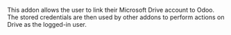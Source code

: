 This addon allows the user to link their Microsoft Drive account to Odoo. The stored credentials are then used by other addons to perform actions on Drive as the logged-in user.